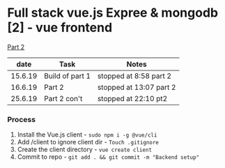 # Full stack vue.js Expree & mongodb [2] - vue frontend

[Part 2](https://www.youtube.com/watch?v=X-JZ-QPApUs&t=800s)

| date    | Task            | Notes                  |
| ------- | --------------- | ---------------------- |
| 15.6.19 | Build of part 1 | stopped at 8:58 part 2 |
| 16.6.19 | Part 2          | stopped at 13:07 part 2 |
| 25.6.19 | Part 2 con't    | stopped at 22:10 pt2   |


### Process

1. Install the Vue.js client - `sudo npm i -g @vue/cli`
2. Add /client to ignore client dir - `Touch .gitignore`
3. Create the client directory - `vue create client` 
4. Commit to repo - `git add . && git commit -m "Backend setup"`